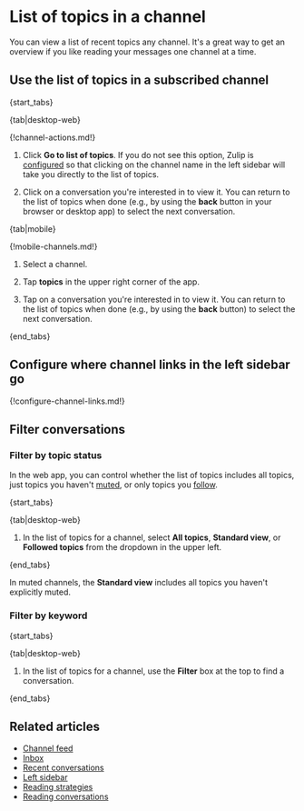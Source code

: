 # List of topics in a channel

You can view a list of recent topics any channel. It's a great way to get an
overview if you like reading your messages one channel at a time.

## Use the list of topics in a subscribed channel

{start_tabs}

{tab|desktop-web}

{!channel-actions.md!}

1. Click **Go to list of topics**. If you do not see this option, Zulip is
   [configured](#configure-where-channel-links-in-the-left-sidebar-go) so that
   clicking on the channel name in the left sidebar will take you directly to
   the list of topics.

1. Click on a conversation you're interested in to view it. You can return to
   the list of topics when done (e.g., by using the **back** button in your
   browser or desktop app) to select the next conversation.

{tab|mobile}

{!mobile-channels.md!}

1. Select a channel.

1. Tap **topics** in the upper right corner of the app.

2. Tap on a conversation you're interested in to view it. You can return to
   the list of topics when done (e.g., by using the **back** button) to select
   the next conversation.

{end_tabs}

## Configure where channel links in the left sidebar go

{!configure-channel-links.md!}

## Filter conversations

### Filter by topic status

In the web app, you can control whether the list of topics includes all topics,
just topics you haven't [muted](/help/mute-a-topic), or only topics you
[follow](/help/follow-a-topic).

{start_tabs}

{tab|desktop-web}

1. In the list of topics for a channel, select **All topics**, **Standard
   view**, or **Followed topics** from the dropdown in the upper left.

{end_tabs}

In muted channels, the **Standard view** includes all topics you haven't
explicitly muted.

### Filter by keyword

{start_tabs}

{tab|desktop-web}

1. In the list of topics for a channel, use the **Filter** box at the top to
   find a conversation.

{end_tabs}

## Related articles

* [Channel feed](/help/channel-feed)
* [Inbox](/help/inbox)
* [Recent conversations](/help/recent-conversations)
* [Left sidebar](/help/left-sidebar)
* [Reading strategies](/help/reading-strategies)
* [Reading conversations](/help/reading-conversations)

